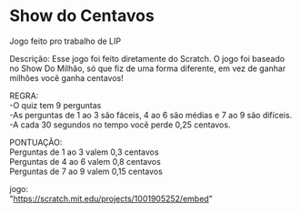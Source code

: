 # Show do Centavos
Jogo feito pro trabalho de LIP



Descrição: 
Esse jogo foi feito diretamente do Scratch. 
O jogo foi baseado no Show Do Milhão, só que fiz de uma forma diferente, em vez de ganhar milhôes você ganha centavos!


REGRA: <br>
-O quiz tem 9 perguntas <br>
-As perguntas de 1 ao 3 são fáceis, 4 ao 6 são médias e 7 ao 9 são difíceis. <br>
-A cada 30 segundos no tempo você perde 0,25 centavos. <br>

PONTUAÇÃO: <br>
Perguntas de 1 ao 3 valem 0,3 centavos<br>
Perguntas de 4 ao 6 valem 0,8 centavos<br>
Perguntas de 7 ao 9 valem 0,15 centavos<br>

jogo:<br>
"https://scratch.mit.edu/projects/1001905252/embed" 





